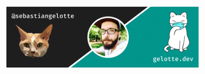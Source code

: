<a href="https://gelotte.dev" title="gelotte.dev"><img src="https://github.com/sebastiangelotte/sebastiangelotte/blob/main/profile-image.png" alt="profile image" /></a>
